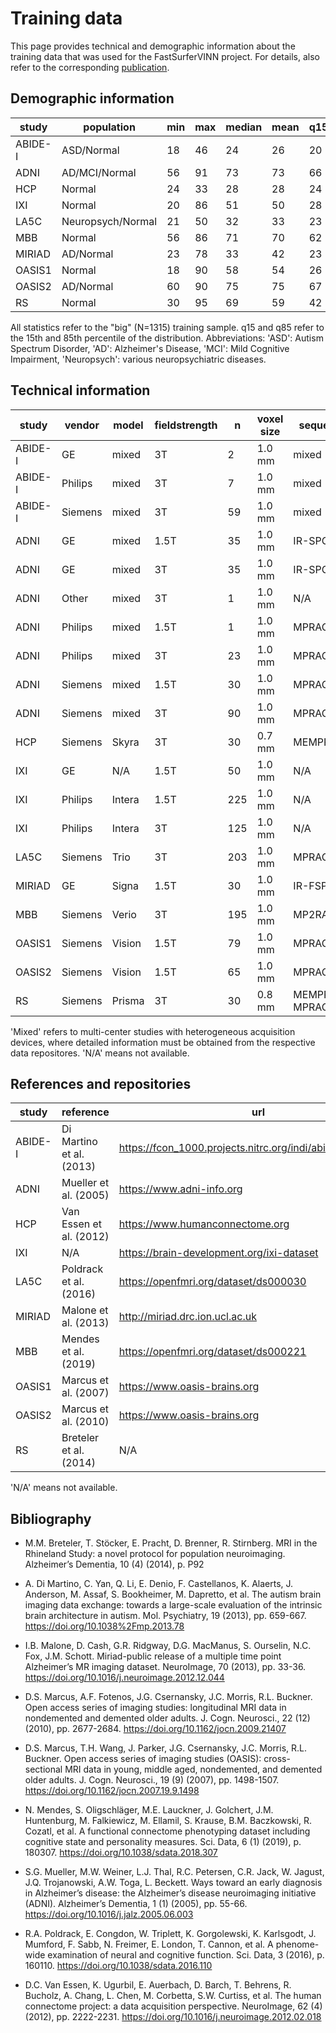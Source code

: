 # Training data

This page provides technical and demographic information about the training data that was used for the FastSurferVINN project.
For details, also refer to the corresponding [publication](https://doi.org/10.1016/j.neuroimage.2022.118933).

## Demographic information

study | population | min | max | median | mean | q15 | q85 | female | total | region
-- | -- | -- | -- | -- | -- | -- | -- | -- | -- | --
ABIDE-I | ASD/Normal | 18 | 46 | 24 | 26 | 20 | 32 | 34 | 68 | Europe, NorthAmerica
ADNI | AD/MCI/Normal | 56 | 91 | 73 | 73 | 66 | 80 | 106 | 215 | NorthAmerica
HCP | Normal | 24 | 33 | 28 | 28 | 24 | 33 | 15 | 30 | NorthAmerica
IXI | Normal | 20 | 86 | 51 | 50 | 28 | 68 | 204 | 400 | Europe
LA5C | Neuropsych/Normal | 21 | 50 | 32 | 33 | 23 | 46 | 102 | 203 | NorthAmerica
MBB | Normal | 56 | 86 | 71 | 70 | 62 | 76 | 15 | 30 | Europe
MIRIAD | AD/Normal | 23 | 78 | 33 | 42 | 23 | 68 | 96 | 195 | Europe
OASIS1 | Normal | 18 | 90 | 58 | 54 | 26 | 75 | 39 | 79 | NorthAmerica
OASIS2 | AD/Normal | 60 | 90 | 75 | 75 | 67 | 83 | 32 | 65 | NorthAmerica
RS | Normal | 30 | 95 | 69 | 59 | 42 | 76 | 15 | 30 | Europe

All statistics refer to the "big" (N=1315) training sample. q15 and q85 refer to the 15th and 85th percentile of the distribution. Abbreviations: 
'ASD': Autism Spectrum Disorder, 'AD': Alzheimer's Disease, 'MCI': Mild Cognitive Impairment, 'Neuropsych': various neuropsychiatric diseases.


## Technical information

study | vendor | model | fieldstrength | n | voxel size | sequence
--  | --  | --  | --  | --  | --  | --  
ABIDE-I | GE | mixed | 3T | 2 | 1.0 mm | mixed
ABIDE-I | Philips | mixed | 3T | 7 | 1.0 mm | mixed
ABIDE-I | Siemens | mixed | 3T | 59 | 1.0 mm | mixed
ADNI | GE | mixed | 1.5T | 35 | 1.0 mm | IR-SPGR
ADNI | GE | mixed | 3T | 35 | 1.0 mm | IR-SPGR
ADNI | Other | mixed | 3T | 1 | 1.0 mm | N/A
ADNI | Philips | mixed | 1.5T | 1 | 1.0 mm | MPRAGE
ADNI | Philips | mixed | 3T | 23 | 1.0 mm | MPRAGE
ADNI | Siemens | mixed | 1.5T | 30 | 1.0 mm | MPRAGE
ADNI | Siemens | mixed | 3T | 90 | 1.0 mm | MPRAGE
HCP | Siemens | Skyra | 3T | 30 | 0.7 mm | MEMPRAGE
IXI | GE | N/A | 1.5T | 50 | 1.0 mm | N/A
IXI | Philips | Intera | 1.5T | 225 | 1.0 mm | N/A
IXI | Philips | Intera | 3T | 125 | 1.0 mm | N/A
LA5C | Siemens | Trio | 3T | 203 | 1.0 mm | MPRAGE
MIRIAD | GE | Signa | 1.5T | 30 | 1.0 mm | IR-FSPGR
MBB | Siemens | Verio | 3T | 195 | 1.0 mm | MP2RAGE
OASIS1 | Siemens | Vision | 1.5T | 79 | 1.0 mm | MPRAGE
OASIS2 | Siemens | Vision | 1.5T | 65 | 1.0 mm | MPRAGE
RS | Siemens | Prisma | 3T | 30 | 0.8 mm | MEMPRAGE, MPRAGE

'Mixed' refers to multi-center studies with heterogeneous acquisition devices, where detailed information must be obtained from the respective data repositores. 'N/A' means not available.


## References and repositories

study | reference | url
--  | --  | --  
ABIDE-I | Di Martino et al. (2013) | https://fcon_1000.projects.nitrc.org/indi/abide/abide_I.html
ADNI | Mueller et al. (2005) | https://www.adni-info.org
HCP | Van Essen et al. (2012) | https://www.humanconnectome.org
IXI | N/A | https://brain-development.org/ixi-dataset
LA5C | Poldrack et al. (2016)  | https://openfmri.org/dataset/ds000030
MIRIAD | Malone et al. (2013) | http://miriad.drc.ion.ucl.ac.uk
MBB | Mendes et al. (2019) | https://openfmri.org/dataset/ds000221
OASIS1 | Marcus et al. (2007) | https://www.oasis-brains.org
OASIS2 | Marcus et al. (2010) | https://www.oasis-brains.org
RS | Breteler et al. (2014) | N/A

'N/A' means not available.


## Bibliography

- M.M. Breteler, T. Stöcker, E. Pracht, D. Brenner, R. Stirnberg. MRI in the Rhineland Study: a novel protocol for population neuroimaging. Alzheimer’s Dementia, 10 (4) (2014), p. P92

- A. Di Martino, C. Yan, Q. Li, E. Denio, F. Castellanos, K. Alaerts, J. Anderson, M. Assaf, S. Bookheimer, M. Dapretto, et al. The autism brain imaging data exchange: towards a large-scale evaluation of the intrinsic brain architecture in autism. Mol. Psychiatry, 19 (2013), pp. 659-667. https://doi.org/10.1038%2Fmp.2013.78

- I.B. Malone, D. Cash, G.R. Ridgway, D.G. MacManus, S. Ourselin, N.C. Fox, J.M. Schott. Miriad-public release of a multiple time point Alzheimer’s MR imaging dataset. NeuroImage, 70 (2013), pp. 33-36. https://doi.org/10.1016/j.neuroimage.2012.12.044

- D.S. Marcus, A.F. Fotenos, J.G. Csernansky, J.C. Morris, R.L. Buckner. Open access series of imaging studies: longitudinal MRI data in nondemented and demented older adults. J. Cogn. Neurosci., 22 (12) (2010), pp. 2677-2684. https://doi.org/10.1162/jocn.2009.21407

- D.S. Marcus, T.H. Wang, J. Parker, J.G. Csernansky, J.C. Morris, R.L. Buckner. Open access series of imaging studies (OASIS): cross-sectional MRI data in young, middle aged, nondemented, and demented older adults. J. Cogn. Neurosci., 19 (9) (2007), pp. 1498-1507. https://doi.org/10.1162/jocn.2007.19.9.1498

- N. Mendes, S. Oligschläger, M.E. Lauckner, J. Golchert, J.M. Huntenburg, M. Falkiewicz, M. Ellamil, S. Krause, B.M. Baczkowski, R. Cozatl, et al. A functional connectome phenotyping dataset including cognitive state and personality measures. Sci. Data, 6 (1) (2019), p. 180307. https://doi.org/10.1038/sdata.2018.307

- S.G. Mueller, M.W. Weiner, L.J. Thal, R.C. Petersen, C.R. Jack, W. Jagust, J.Q. Trojanowski, A.W. Toga, L. Beckett. Ways toward an early diagnosis in Alzheimer’s disease: the Alzheimer’s disease neuroimaging initiative (ADNI). Alzheimer’s Dementia, 1 (1) (2005), pp. 55-66. https://doi.org/10.1016/j.jalz.2005.06.003

- R.A. Poldrack, E. Congdon, W. Triplett, K. Gorgolewski, K. Karlsgodt, J. Mumford, F. Sabb, N. Freimer, E. London, T. Cannon, et al. A phenome-wide examination of neural and cognitive function. Sci. Data, 3 (2016), p. 160110. https://doi.org/10.1038/sdata.2016.110

- D.C. Van Essen, K. Ugurbil, E. Auerbach, D. Barch, T. Behrens, R. Bucholz, A. Chang, L. Chen, M. Corbetta, S.W. Curtiss, et al. The human connectome project: a data acquisition perspective. NeuroImage, 62 (4) (2012), pp. 2222-2231. https://doi.org/10.1016/j.neuroimage.2012.02.018
